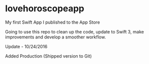 # lovehoroscopeapp
My first Swift App I published to the App Store

Going to use this repo to clean up the code, update to Swift 3, make improvements and develop a smoother workflow.

Update - 10/24/2016

Added Production (Shipped version to Git)

